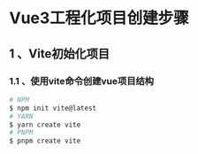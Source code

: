 # Vue3工程化项目创建步骤
## 1 、Vite初始化项目
### 1.1 、使用vite命令创建vue项目结构
```sh
# NPM
$ npm init vite@latest
# YARN
$ yarn create vite
# PNPM
$ pnpm create vite
```
